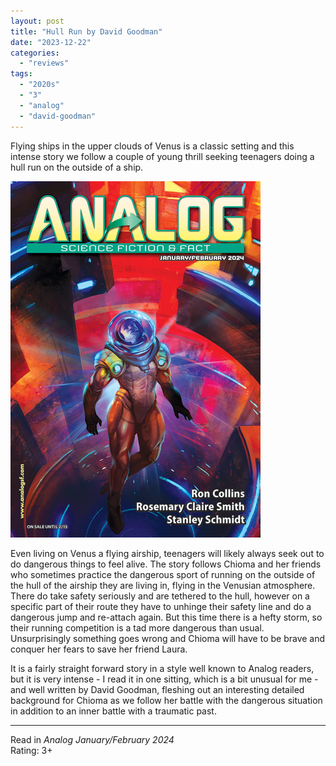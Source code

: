 ```yaml
---
layout: post
title: "Hull Run by David Goodman"
date: "2023-12-22"
categories:
  - "reviews"
tags:
  - "2020s"
  - "3"
  - "analog"
  - "david-goodman"
---
```


Flying ships in the upper clouds of Venus is a classic setting and this intense story we follow a couple of young thrill seeking teenagers doing a hull run on the outside of a ship.

![](/assets/images/aff_janfeb2024_400x570.png)

Even living on Venus a flying airship, teenagers will likely always seek out to do dangerous things to feel alive. The story follows Chioma and her friends who sometimes practice the dangerous sport of running on the outside of the hull of the airship they are living in, flying in the Venusian atmosphere. There do take safety seriously and are tethered to the hull, however on a specific part of their route they have to unhinge their safety line and do a dangerous jump and re-attach again. But this time there is a hefty storm, so their running competition is a tad more dangerous than usual. Unsurprisingly something goes wrong and Chioma will have to be brave and conquer her fears to save her friend Laura.

It is a fairly straight forward story in a style well known to Analog readers, but it is very intense - I read it in one sitting, which is a bit unusual for me - and well written by David Goodman, fleshing out an interesting detailed background for Chioma as we follow her battle with the dangerous situation in addition to an inner battle with a traumatic past.

* * *

Read in _Analog January/February 2024_\
Rating: 3+
